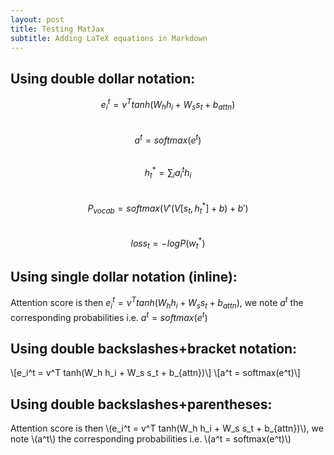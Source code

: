```yaml
---
layout: post
title: Testing MatJax
subtitle: Adding LaTeX equations in Markdown
---
```


## Using double dollar notation:   

$$e_i^t = v^T tanh(W_h h_i + W_s s_t + b_{attn})$$    
$$a^t = softmax(e^t)$$   
$$h_t^* = \sum_i{a_i^th_i}$$   
$$P_{vocab}= softmax(V'(V[s_t, h_t^*]+b)+b')$$    
$$loss_t = -log P(w_t^*)$$   
   
## Using single dollar notation (inline):
Attention score is then $e_i^t = v^T tanh(W_h h_i + W_s s_t + b_{attn})$, we note $a^t$ the corresponding probabilities i.e. $a^t = softmax(e^t)$

## Using double backslashes+bracket notation:
\\[e_i^t = v^T tanh(W_h h_i + W_s s_t + b_{attn})\\]
\\[a^t = softmax(e^t)\\]

## Using double backslashes+parentheses:
Attention score is then \\(e_i^t = v^T tanh(W_h h_i + W_s s_t + b_{attn})\\), we note \\(a^t\\) the corresponding probabilities i.e. \\(a^t = softmax(e^t)\\)
